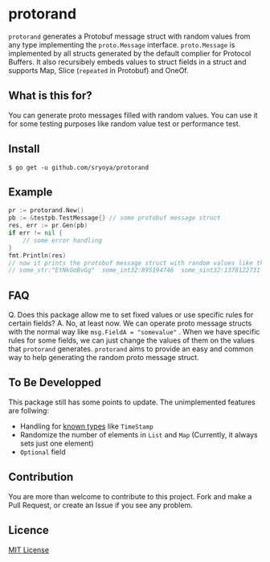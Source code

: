 # protorand

`protorand` generates a Protobuf message struct with random values from any type implementing the `proto.Message` interface.
 `proto.Message` is implemented by all structs generated by the default complier for Protocol Buffers.
It also recursibely embeds values to struct fields in a struct and supports Map, Slice (`repeated` in Protobuf) and OneOf.

## What is this for?

You can generate proto messages filled with random values.
You can use it for some testing purposes like random value test or performance test.

## Install

```
$ go get -u github.com/sryoya/protorand
```

## Example

```.go
pr := protorand.New()
pb := &testpb.TestMessage{} // some protobuf message struct
res, err := pr.Gen(pb) 
if err != nil {
    // some error handling
}
fmt.Println(res)
// now it prints the protobuf message struct with random values like this:
// some_str:"EtNkGoBvGg"  some_int32:895194746  some_sint32:1378122731  some_uint32:2018831629  some_fixed32:3152315036  some_sfixed32:1347258978  some_int64:6534493099247216387  some_sint64:724134999722101364  some_uint64:9797562765629663753  some_fixed64:9494449334166659795  some_sfixed64:2365978907336111062  some_float32:0.31029108  some_float64:0.07361103  some_slice:"qgWT3LG6Nh"  some_msg:{some_int:1226009465}  some_msgs:{some_int:276429239}  some_map:{key:1431285010  value:{some_int:387368828}}  some_enum:SOME_ENUM_VALUE_1  one_of_int32:1768554790
```

## FAQ

Q. Does this package allow me to set fixed values or use specific rules for certain fields?
A. No, at least now. We can operate proto message structs with the normal way like `msg.FieldA = "somevalue"` . When we have specific rules for some fields, we can just change the values of them on the values that `protorand` generates. `protorand` aims to provide an easy and common way to help generating the random proto message struct.

## To Be Developped

This package still has some points to update. The unimplemented features are follwing:

- Handling for [known types](https://developers.google.com/protocol-buffers/docs/reference/google.protobuf) like `TimeStamp`
- Randomize the number of elements in `List` and `Map` (Currently, it always sets just one element)
- `Optional` field

## Contribution

You are more than welcome to contribute to this project. Fork and make a Pull Request, or create an Issue if you see any problem.

## Licence

[MIT License](./LICENSE)
